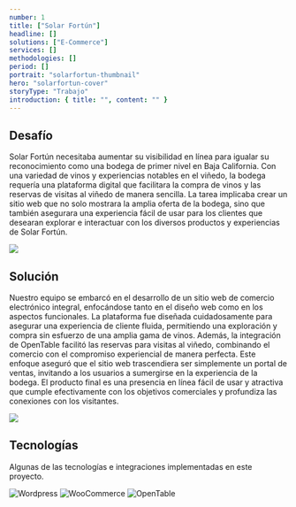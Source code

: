 ```yaml
---
number: 1
title: ["Solar Fortún"]
headline: []
solutions: ["E-Commerce"]
services: []
methodologies: []
period: []
portrait: "solarfortun-thumbnail"
hero: "solarfortun-cover"
storyType: "Trabajo"
introduction: { title: "", content: "" }
---
```


## Desafío

Solar Fortún necesitaba aumentar su visibilidad en línea para igualar su reconocimiento como una bodega de primer nivel en Baja California. Con una variedad de vinos y experiencias notables en el viñedo, la bodega requería una plataforma digital que facilitara la compra de vinos y las reservas de visitas al viñedo de manera sencilla. La tarea implicaba crear un sitio web que no solo mostrara la amplia oferta de la bodega, sino que también asegurara una experiencia fácil de usar para los clientes que desearan explorar e interactuar con los diversos productos y experiencias de Solar Fortún.

![](/work/solar-fortun-figure-1.jpg)

## Solución

Nuestro equipo se embarcó en el desarrollo de un sitio web de comercio electrónico integral, enfocándose tanto en el diseño web como en los aspectos funcionales. La plataforma fue diseñada cuidadosamente para asegurar una experiencia de cliente fluida, permitiendo una exploración y compra sin esfuerzo de una amplia gama de vinos. Además, la integración de OpenTable facilitó las reservas para visitas al viñedo, combinando el comercio con el compromiso experiencial de manera perfecta. Este enfoque aseguró que el sitio web trascendiera ser simplemente un portal de ventas, invitando a los usuarios a sumergirse en la experiencia de la bodega. El producto final es una presencia en línea fácil de usar y atractiva que cumple efectivamente con los objetivos comerciales y profundiza las conexiones con los visitantes.

![](/work/solar-fortun-figure-2.jpg)

## Tecnologías

Algunas de las tecnologías e integraciones implementadas en este proyecto.

<div class="story_story__mainContent__technologies__v5XXm">
  <div class="story_story__mainContent__technologies__images__6NSg5">
    <div>
      <img loading="lazy" src="/technologies/wordpress.svg" alt="Wordpress"/>
      <img loading="lazy" src="/technologies/woocommerce.svg" alt="WooCommerce"/>
      <img loading="lazy" src="/technologies/opentable.svg" alt="OpenTable"/>
    </div>
  </div>
</div>
